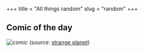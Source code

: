 +++ 
title = "All things random"
slug = "random"
+++

## Comic of the day

![comic](/images/not_trained_small.jpg?raw=true)
(source: [strange planet](https://www.nathanwpyle.art/strangeplanet))

